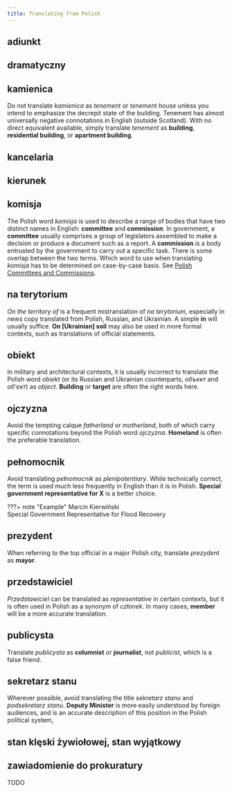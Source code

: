 ```yaml
---
title: Translating from Polish
---
```


## adiunkt

## dramatyczny

## kamienica

Do not translate _kamienica_ as _tenement_ or _tenement house_ unless you intend to emphasize the decrepit state of the building. Tenement has almost universally negative connotations in English (outside Scotland). With no direct equivalent available, simply translate _tenement_ as **building**, **residential building**, or **apartment building**.

## kancelaria

## kierunek

## komisja

The Polish word _komisja_ is used to describe a range of bodies that have two distinct names in English: **committee** and **commission**. In government, a **committee** usually comprises a group of legislators assembled to make a decision or produce a document such as a report. A **commission** is a body entrusted by the government to carry out a specific task. There is some overlap between the two terms. Which word to use when translating _komisja_ has to be determined on case-by-case basis. See [Polish Committees and Commissions](Committees.md).

## na terytorium

_On the territory of_ is a frequent mistranslation of _na terytorium_, especially in news copy translated from Polish, Russian, and Ukrainian. A simple **in** will usually suffice. **On \[Ukrainian\] soil** may also be used in more formal contexts, such as translations of official statements.  

## obiekt

In military and architectural contexts, it is usually incorrect to translate the Polish word _obiekt_ (or its Russian and Ukrainian counterparts, _объект_ and _об'єкт_) as _object_. **Building** or **target** are often the right words here.  

## ojczyzna

Avoid the tempting calque _fatherland_ or _motherland_, both of which carry specific connotations beyond the Polish word _ojczyzna_. **Homeland** is often the preferable translation.

## pełnomocnik

Avoid translating _pełnomocnik_ as _plenipotentiary_. While technically correct, the term is used much less frequently in English than it is in Polish. **Special government representative for X** is a better choice.

???+ note "Example"
    Marcin Kierwiński  
    Special Government Representative for Flood Recovery  

## prezydent

When referring to the top official in a major Polish city, translate _prezydent_ as **mayor**.

## przedstawiciel

_Przedstawiciel_ can be translated as _representative_ in certain contexts, but it is often used in Polish as a synonym of _członek_. In many cases, **member** will be a more accurate translation. 

## publicysta

Translate _publicysta_ as **columnist** or **journalist**, not _publicist_, which is a false friend.

## sekretarz stanu

Wherever possible, avoid translating the title _sekretarz stanu_ and _podsekretarz stanu_. **Deputy Minister** is more easily understood by foreign audiences, and is an accurate description of this position in the Polish political system,

## stan klęski żywiołowej, stan wyjątkowy

## zawiadomienie do prokuratury

TODO